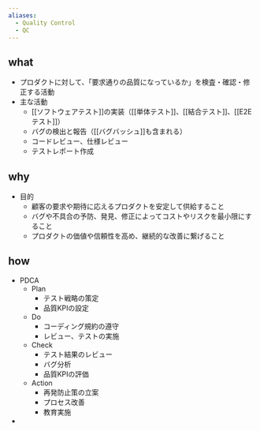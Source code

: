 ```yaml
---
aliases:
  - Quality Control
  - QC
---
```

## what
- プロダクトに対して、「要求通りの品質になっているか」を検査・確認・修正する活動
- 主な活動
	- [[ソフトウェアテスト]]の実装（[[単体テスト]]、[[結合テスト]]、[[E2Eテスト]]）
	- バグの検出と報告（[[バグバッシュ]]も含まれる）
	- コードレビュー、仕様レビュー
	- テストレポート作成
## why
- 目的
	- 顧客の要求や期待に応えるプロダクトを安定して供給すること
	- バグや不具合の予防、発見、修正によってコストやリスクを最小限にすること
	- プロダクトの価値や信頼性を高め、継続的な改善に繋げること
## how
- PDCA
	- Plan
		- テスト戦略の策定
		- 品質KPIの設定
	- Do
		- コーディング規約の遵守
		- レビュー、テストの実施
	- Check
		- テスト結果のレビュー
		- バグ分析
		- 品質KPIの評価
	- Action
		- 再発防止策の立案
		- プロセス改善
		- 教育実施
- 